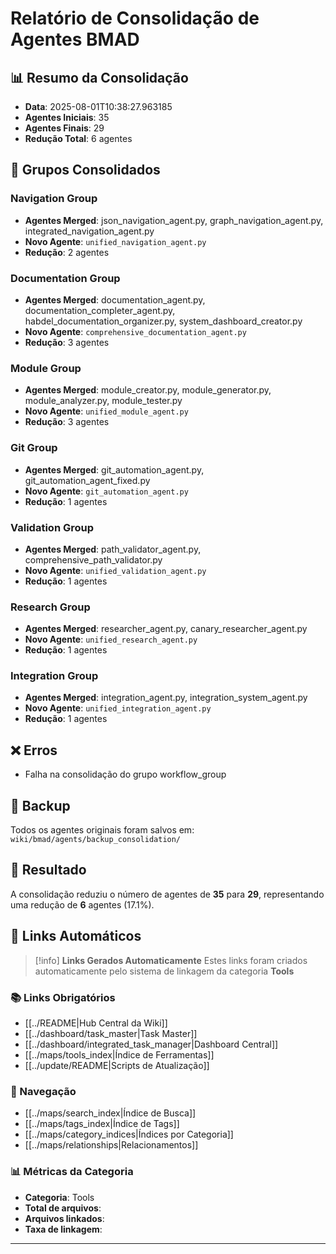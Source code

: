 # Relatório de Consolidação de Agentes BMAD

## 📊 Resumo da Consolidação

- **Data**: 2025-08-01T10:38:27.963185
- **Agentes Iniciais**: 35
- **Agentes Finais**: 29
- **Redução Total**: 6 agentes

## 🔄 Grupos Consolidados

### Navigation Group

- **Agentes Merged**: json_navigation_agent.py, graph_navigation_agent.py, integrated_navigation_agent.py
- **Novo Agente**: `unified_navigation_agent.py`
- **Redução**: 2 agentes

### Documentation Group

- **Agentes Merged**: documentation_agent.py, documentation_completer_agent.py, habdel_documentation_organizer.py, system_dashboard_creator.py
- **Novo Agente**: `comprehensive_documentation_agent.py`
- **Redução**: 3 agentes

### Module Group

- **Agentes Merged**: module_creator.py, module_generator.py, module_analyzer.py, module_tester.py
- **Novo Agente**: `unified_module_agent.py`
- **Redução**: 3 agentes

### Git Group

- **Agentes Merged**: git_automation_agent.py, git_automation_agent_fixed.py
- **Novo Agente**: `git_automation_agent.py`
- **Redução**: 1 agentes

### Validation Group

- **Agentes Merged**: path_validator_agent.py, comprehensive_path_validator.py
- **Novo Agente**: `unified_validation_agent.py`
- **Redução**: 1 agentes

### Research Group

- **Agentes Merged**: researcher_agent.py, canary_researcher_agent.py
- **Novo Agente**: `unified_research_agent.py`
- **Redução**: 1 agentes

### Integration Group

- **Agentes Merged**: integration_agent.py, integration_system_agent.py
- **Novo Agente**: `unified_integration_agent.py`
- **Redução**: 1 agentes

## ❌ Erros

- Falha na consolidação do grupo workflow_group

## 📁 Backup

Todos os agentes originais foram salvos em: `wiki/bmad/agents/backup_consolidation/`

## 🎯 Resultado

A consolidação reduziu o número de agentes de **35** para **29**, 
representando uma redução de **6** agentes (17.1%).

## 🔗 **Links Automáticos**

> [!info] **Links Gerados Automaticamente**
> Estes links foram criados automaticamente pelo sistema de linkagem da categoria **Tools**

### **📚 Links Obrigatórios**
- [[../README|Hub Central da Wiki]]
- [[../dashboard/task_master|Task Master]]
- [[../dashboard/integrated_task_manager|Dashboard Central]]
- [[../maps/tools_index|Índice de Ferramentas]]
- [[../update/README|Scripts de Atualização]]

### **🧭 Navegação**
- [[../maps/search_index|Índice de Busca]]
- [[../maps/tags_index|Índice de Tags]]
- [[../maps/category_indices|Índices por Categoria]]
- [[../maps/relationships|Relacionamentos]]

### **📊 Métricas da Categoria**
- **Categoria**: Tools
- **Total de arquivos**: <!-- Contador automático -->
- **Arquivos linkados**: <!-- Contador automático -->
- **Taxa de linkagem**: <!-- Percentual automático -->

---

